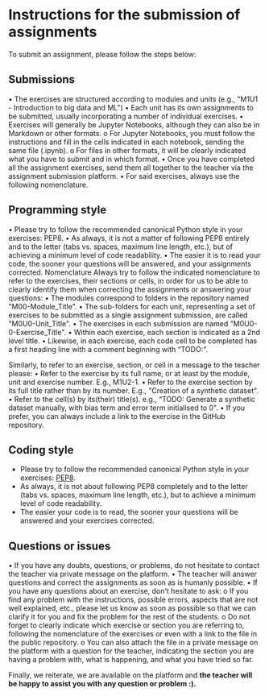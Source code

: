 # Instructions for the submission of assignments

To submit an assignment, please follow the steps below:

## Submissions

•	The exercises are structured according to modules and units (e.g., "M1U1 - Introduction to big data and ML")
•	Each unit has its own assignments to be submitted, usually incorporating a number of individual exercises.
•	Exercises will generally be Jupyter Notebooks, although they can also be in Markdown or other formats.
  o	For Jupyter Notebooks, you must follow the instructions and fill in the cells indicated in each notebook, sending the same file (.ipynb).
  o	For files in other formats, it will be clearly indicated what you have to submit and in which format.
•	Once you have completed all the assignment exercises, send them all together to the teacher via the assignment submission platform.
•	For said exercises, always use the following nomenclature.

## Programming style

•	Please try to follow the recommended canonical Python style in your exercises: PEP8.
•	As always, it is not a matter of following PEP8 entirely and to the letter (tabs vs. spaces, maximum line length, etc.), but of achieving a minimum level of code readability.
•	The easier it is to read your code, the sooner your questions will be answered, and your assignments corrected.
Nomenclature
Always try to follow the indicated nomenclature to refer to the exercises, their sections or cells, in order for us to be able to clearly identify them when correcting the assignments or answering your questions:
•	The modules correspond to folders in the repository named "M00-Module_Title".
•	The sub-folders for each unit, representing a set of exercises to be submitted as a single assignment submission, are called "M0U0-Unit_Title".
•	The exercises in each submission are named "M0U0-0-Exercise_Title".
•	Within each exercise, each section is indicated as a 2nd level title.
•	Likewise, in each exercise, each code cell to be completed has a first heading line with a comment beginning with “TODO:".

Similarly, to refer to an exercise, section, or cell in a message to the teacher please:
•	Refer to the exercise by its full name, or at least by the module, unit and exercise number. E.g., M1U2-1.
•	Refer to the exercise section by its full title rather than by its number. E.g., "Creation of a synthetic dataset".
•	Refer to the cell(s) by its(their) title(s). e.g.,  “TODO: Generate a synthetic dataset manually, with bias term and error term initialised to 0".
•	If you prefer, you can always include a link to the exercise in the GitHub repository.

## Coding style
- Please try to follow the recommended canonical Python style in your exercises: [PEP8](https://www.python.org/dev/peps/pep-0008/).
- As always, it is not about following PEP8 completely and to the letter (tabs vs. spaces, maximum line length, etc.), but to achieve a minimum level of code readability.
- The easier your code is to read, the sooner your questions will be answered and your exercises corrected.

## Questions or issues

•	If you have any doubts, questions, or problems, do not hesitate to contact the teacher via private message on the platform.
•	The teacher will answer questions and correct the assignments as soon as is humanly possible.
•	If you have any questions about an exercise, don't hesitate to ask:
  o	 If you find any problem with the instructions, possible errors, aspects that are not well explained, etc., please let us know as soon as possible so that we can clarify it for you and fix the problem for the rest of the students.
  o	Do not forget to clearly indicate which exercise or section you are referring to, following the nomenclature of the exercises or even with a link to the file in the public repository.
  o	You can also attach the file in a private message on the platform with a question for the teacher, indicating the section you are having a problem with, what is happening, and what you have tried so far.

Finally, we reiterate, we are available on the platform and **the teacher will be happy to assist you with any question or problem :).**


